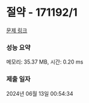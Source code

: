 # 절약 - 171192/1 

[문제 링크](https://level.goorm.io/exam/171192/%EC%A0%88%EC%95%BD/quiz/1) 

### 성능 요약

메모리: 35.37 MB, 시간: 0.20 ms

### 제출 일자

2024년 06월 13일 00:54:34

